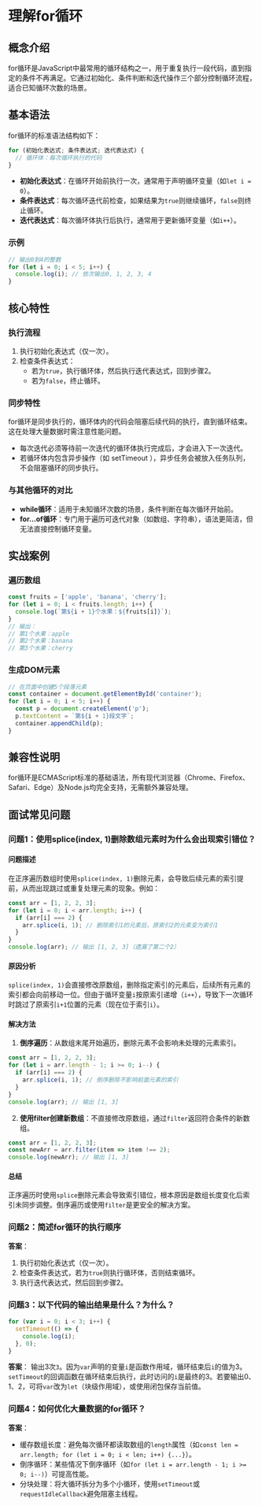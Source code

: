 # 理解for循环

## 概念介绍

for循环是JavaScript中最常用的循环结构之一，用于重复执行一段代码，直到指定的条件不再满足。它通过初始化、条件判断和迭代操作三个部分控制循环流程，适合已知循环次数的场景。

## 基本语法

for循环的标准语法结构如下：

```javascript
for (初始化表达式; 条件表达式; 迭代表达式) {
  // 循环体：每次循环执行的代码
}
```

- **初始化表达式**：在循环开始前执行一次，通常用于声明循环变量（如`let i = 0`）。
- **条件表达式**：每次循环迭代前检查，如果结果为`true`则继续循环，`false`则终止循环。
- **迭代表达式**：每次循环体执行后执行，通常用于更新循环变量（如`i++`）。

### 示例

```javascript
// 输出0到4的整数
for (let i = 0; i < 5; i++) {
  console.log(i); // 依次输出0, 1, 2, 3, 4
}
```

## 核心特性

### 执行流程

1. 执行初始化表达式（仅一次）。
2. 检查条件表达式：
   - 若为`true`，执行循环体，然后执行迭代表达式，回到步骤2。
   - 若为`false`，终止循环。

### 同步特性

for循环是同步执行的，循环体内的代码会阻塞后续代码的执行，直到循环结束。这在处理大量数据时需注意性能问题。

- 每次迭代必须等待前一次迭代的循环体执行完成后，才会进入下一次迭代。
- 若循环体内包含异步操作（如 setTimeout ），异步任务会被放入任务队列，不会阻塞循环的同步执行。

### 与其他循环的对比

- **while循环**：适用于未知循环次数的场景，条件判断在每次循环开始前。
- **for...of循环**：专门用于遍历可迭代对象（如数组、字符串），语法更简洁，但无法直接控制循环变量。

## 实战案例

### 遍历数组

```javascript
const fruits = ['apple', 'banana', 'cherry'];
for (let i = 0; i < fruits.length; i++) {
  console.log(`第${i + 1}个水果：${fruits[i]}`);
}
// 输出：
// 第1个水果：apple
// 第2个水果：banana
// 第3个水果：cherry
```

### 生成DOM元素

```javascript
// 在页面中创建5个段落元素
const container = document.getElementById('container');
for (let i = 0; i < 5; i++) {
  const p = document.createElement('p');
  p.textContent = `第${i + 1}段文字`;
  container.appendChild(p);
}
```

## 兼容性说明

for循环是ECMAScript标准的基础语法，所有现代浏览器（Chrome、Firefox、Safari、Edge）及Node.js均完全支持，无需额外兼容处理。

## 面试常见问题

### 问题1：使用splice(index, 1)删除数组元素时为什么会出现索引错位？

#### 问题描述
在正序遍历数组时使用`splice(index, 1)`删除元素，会导致后续元素的索引提前，从而出现跳过或重复处理元素的现象。例如：

```javascript
const arr = [1, 2, 2, 3];
for (let i = 0; i < arr.length; i++) {
  if (arr[i] === 2) {
    arr.splice(i, 1); // 删除索引1的元素后，原索引2的元素变为索引1
  }
}
console.log(arr); // 输出 [1, 2, 3]（遗漏了第二个2）
```

#### 原因分析
`splice(index, 1)`会直接修改原数组，删除指定索引的元素后，后续所有元素的索引都会向前移动一位。但由于循环变量`i`按原索引递增（`i++`），导致下一次循环时跳过了原索引`i+1`位置的元素（现在位于索引`i`）。

#### 解决方法
1. **倒序遍历**：从数组末尾开始遍历，删除元素不会影响未处理的元素索引。

```javascript
const arr = [1, 2, 2, 3];
for (let i = arr.length - 1; i >= 0; i--) {
  if (arr[i] === 2) {
    arr.splice(i, 1); // 倒序删除不影响前面元素的索引
  }
}
console.log(arr); // 输出 [1, 3]
```

2. **使用filter创建新数组**：不直接修改原数组，通过`filter`返回符合条件的新数组。

```javascript
const arr = [1, 2, 2, 3];
const newArr = arr.filter(item => item !== 2);
console.log(newArr); // 输出 [1, 3]
```

#### 总结
正序遍历时使用`splice`删除元素会导致索引错位，根本原因是数组长度变化后索引未同步调整。倒序遍历或使用`filter`是更安全的解决方案。

### 问题2：简述for循环的执行顺序

**答案**：

1. 执行初始化表达式（仅一次）。
2. 检查条件表达式，若为`true`则执行循环体，否则结束循环。
3. 执行迭代表达式，然后回到步骤2。

### 问题3：以下代码的输出结果是什么？为什么？

```javascript
for (var i = 0; i < 3; i++) {
  setTimeout(() => {
    console.log(i);
  }, 0);
}
```

**答案**：
输出3次`3`。因为`var`声明的变量`i`是函数作用域，循环结束后`i`的值为3。`setTimeout`的回调函数在循环结束后执行，此时访问的`i`是最终的3。若要输出0、1、2，可将`var`改为`let`（块级作用域），或使用闭包保存当前值。

### 问题4：如何优化大量数据的for循环？

**答案**：

- 缓存数组长度：避免每次循环都读取数组的`length`属性（如`const len = arr.length; for (let i = 0; i < len; i++) {...}`）。
- 倒序循环：某些情况下倒序循环（如`for (let i = arr.length - 1; i >= 0; i--)`）可提高性能。
- 分块处理：将大循环拆分为多个小循环，使用`setTimeout`或`requestIdleCallback`避免阻塞主线程。
